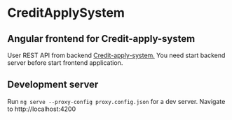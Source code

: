 # CreditApplySystem

## Angular frontend for Credit-apply-system

User REST API from backend [Credit-apply-system.](https://github.com/oguzdanis/credit-apply-system) You need start backend server before start frontend application.

## Development server

Run ```ng serve --proxy-config proxy.config.json``` for a dev server. Navigate to http://localhost:4200
